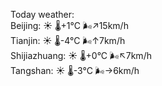 Today weather:  
Beijing: ☀️   🌡️+1°C 🌬️↗15km/h  
Tianjin: ☀️   🌡️-4°C 🌬️↑7km/h  
Shijiazhuang: ☀️   🌡️+0°C 🌬️↖7km/h  
Tangshan: ☀️   🌡️-3°C 🌬️→6km/h  
